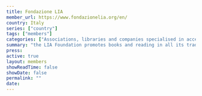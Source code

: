 ```yaml
---
title: Fondazione LIA
member_url: https://www.fondazionelia.org/en/
country: Italy
series: ["country"] 
tags: ["members"]
categories: ["Associations, libraries and companies specialised in accessibility services"]
summary: "the LIA Foundation promotes books and reading in all its traditional and digital forms, through education, information, awareness-raising and research activities, guaranteeing the fundamental principles: accessibility , integration and  sociality."
press:
active: true
layout: members 
showReadTime: false
showDate: false
permalink: ""
date: 
---
```

